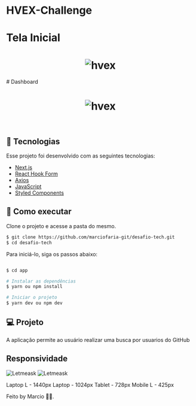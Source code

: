 # HVEX-Challenge

# Tela Inicial
<h1 align="center">
    <img alt="hvex" src="https://s7.gifyu.com/images/login.gif" />
</h1>
# Dashboard
<h1 align="center">
    <img alt="hvex" src="https://s7.gifyu.com/images/dashboard.gif" />
</h1>
<br>

## 🧪 Tecnologias

Esse projeto foi desenvolvido com as seguintes tecnologias:

- [Next.js](https://nextjs.org/)
- [React Hook Form](https://react-hook-form.com/)
- [Axios](https://axios-http.com/docs/intro)
- [JavaScript](https://developer.mozilla.org/pt-BR/docs/Web/JavaScript)
- [Styled Components](https://styled-components.com/docs)

## 🚀 Como executar

Clone o projeto e acesse a pasta do mesmo.

```bash
$ git clone https://github.com/marciofaria-git/desafio-tech.git
$ cd desafio-tech
```

Para iniciá-lo, siga os passos abaixo:
```bash

$ cd app

# Instalar as dependências
$ yarn ou npm install

# Iniciar o projeto
$ yarn dev ou npm dev
```

## 💻 Projeto

A aplicação permite ao usuário realizar uma busca por usuarios do GitHub




## Responsividade
<img alt="Letmeask" src="https://s7.gifyu.com/images/loginResponsividade.md.gif" />
<img alt="Letmeask" src="https://s7.gifyu.com/images/dashboard-respons.gif" />



Laptop L - 1440px
Laptop - 1024px
Tablet - 728px
Mobile L - 425px


Feito by Marcio 🧑‍💻.

